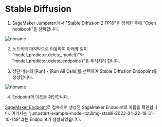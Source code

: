 # Stable Diffusion

1) SageMaker Jumpstart에서 "Stable Diffusion 2 FP16"을 검색한 후에 "Open notebook"을 선택합니다.

![noname](https://user-images.githubusercontent.com/52392004/233795862-8d99e819-3295-4912-8785-73bbb451af86.png)

2) 노트북의 마지막으로 이동하여 아래와 같이 "model_predictor.delete_model()"와 "model_predictor.delete_endpoint()"을 주석처리 합니다. 

3) 상단 메뉴의 [Run] - [Run All Cells]를 선택하여 Stable Diffusion Endopoint를 생성합니다. 

![noname](https://user-images.githubusercontent.com/52392004/233796121-b504f965-3c82-4c6e-9904-a3d9fce6de81.png)

4) Endpoint의 이름을 확인합니다.

[SageMaker Endpoint](https://ap-northeast-1.console.aws.amazon.com/sagemaker/home?region=ap-northeast-1#/endpoints)로 접속하여 생성된 SageMaker Endpoint의 이름을 확인합니다. 여기서는 "jumpstart-example-model-txt2img-stabili-2023-04-22-16-31-10-149"라는 Endpoint가 생성되었습니다.
